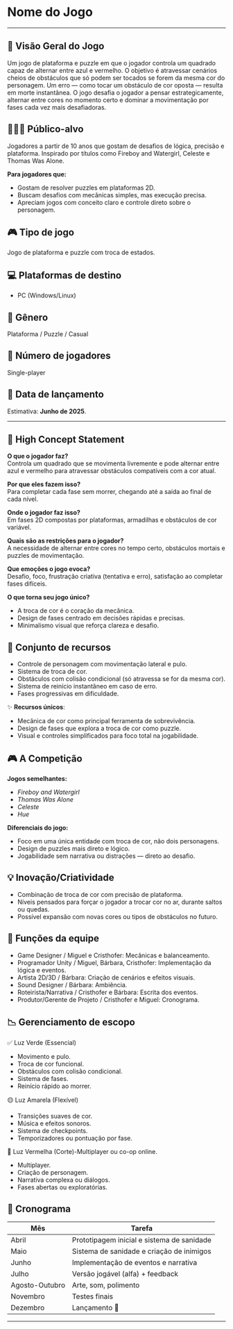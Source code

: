 # Nome do Jogo

---

## 🎯 Visão Geral do Jogo

Um jogo de plataforma e puzzle em que o jogador controla um quadrado capaz de alternar entre azul e vermelho. O objetivo é atravessar cenários cheios de obstáculos que só podem ser tocados se forem da mesma cor do personagem. Um erro — como tocar um obstáculo de cor oposta — resulta em morte instantânea. O jogo desafia o jogador a pensar estrategicamente, alternar entre cores no momento certo e dominar a movimentação por fases cada vez mais desafiadoras.

## 🧑‍🤝‍🧑 Público-alvo

Jogadores a partir de 10 anos que gostam de desafios de lógica, precisão e plataforma. Inspirado por títulos como Fireboy and Watergirl, Celeste e Thomas Was Alone.

**Para jogadores que:**  

- Gostam de resolver puzzles em plataformas 2D.
- Buscam desafios com mecânicas simples, mas execução precisa.
- Apreciam jogos com conceito claro e controle direto sobre o personagem.


## 🎮 Tipo de jogo

Jogo de plataforma e puzzle com troca de estados.


## 💻 Plataformas de destino

- PC (Windows/Linux)


## 🎲 Gênero

Plataforma / Puzzle / Casual


## 👤 Número de jogadores

Single-player


## 📅 Data de lançamento

Estimativa: **Junho de 2025**.

---

## 🧠 High Concept Statement

**O que o jogador faz?**  
Controla um quadrado que se movimenta livremente e pode alternar entre azul e vermelho para atravessar obstáculos compatíveis com a cor atual.

**Por que eles fazem isso?**  
Para completar cada fase sem morrer, chegando até a saída ao final de cada nível.

**Onde o jogador faz isso?**  
Em fases 2D compostas por plataformas, armadilhas e obstáculos de cor variável.

**Quais são as restrições para o jogador?**  
A necessidade de alternar entre cores no tempo certo, obstáculos mortais e puzzles de movimentação.

**Que emoções o jogo evoca?**  
Desafio, foco, frustração criativa (tentativa e erro), satisfação ao completar fases difíceis.

**O que torna seu jogo único?**  
- A troca de cor é o coração da mecânica.
- Design de fases centrado em decisões rápidas e precisas.
- Minimalismo visual que reforça clareza e desafio.

## 🧰 Conjunto de recursos

- Controle de personagem com movimentação lateral e pulo.
- Sistema de troca de cor.
- Obstáculos com colisão condicional (só atravessa se for da mesma cor).
- Sistema de reinício instantâneo em caso de erro.
- Fases progressivas em dificuldade.

✨ **Recursos únicos**:

- Mecânica de cor como principal ferramenta de sobrevivência.
- Design de fases que explora a troca de cor como puzzle.
- Visual e controles simplificados para foco total na jogabilidade.

## 🎮 A Competição

**Jogos semelhantes:**
- *Fireboy and Watergirl*
- *Thomas Was Alone*
- *Celeste*
- *Hue*

**Diferenciais do jogo:**

- Foco em uma única entidade com troca de cor, não dois personagens.
- Design de puzzles mais direto e lógico.
- Jogabilidade sem narrativa ou distrações — direto ao desafio.

## 💡 Inovação/Criatividade

- Combinação de troca de cor com precisão de plataforma.
- Níveis pensados para forçar o jogador a trocar cor no ar, durante saltos ou quedas.
- Possível expansão com novas cores ou tipos de obstáculos no futuro.

## 👥 Funções da equipe

- Game Designer / Miguel e Cristhofer: Mecânicas e balanceamento.
- Programador Unity / Miguel, Bárbara, Cristhofer: Implementação da lógica e eventos.
- Artista 2D/3D / Bárbara: Criação de cenários e efeitos visuais.
- Sound Designer / Bárbara: Ambiência.
- Roteirista/Narrativa / Cristhofer e Bárbara: Escrita dos eventos.
- Produtor/Gerente de Projeto / Cristhofer e Miguel: Cronograma.

## 📉 Gerenciamento de escopo

✅ Luz Verde (Essencial)
- Movimento e pulo.
- Troca de cor funcional.
- Obstáculos com colisão condicional.
- Sistema de fases.
- Reinício rápido ao morrer.

🟡 Luz Amarela (Flexível)
- Transições suaves de cor.
- Música e efeitos sonoros.
- Sistema de checkpoints.
- Temporizadores ou pontuação por fase.

🔴 Luz Vermelha (Corte)-Multiplayer ou co-op online.
- Multiplayer.
- Criação de personagem.
- Narrativa complexa ou diálogos.
- Fases abertas ou exploratórias.

## 📅 Cronograma

| Mês | Tarefa |
|-----|--------|
| Abril | Prototipagem inicial e sistema de sanidade |
| Maio | Sistema de sanidade e criação de inimigos  |
| Junho | Implementação de eventos e narrativa |
| Julho | Versão jogável (alfa) + feedback |
| Agosto-Outubro | Arte, som, polimento |
| Novembro | Testes finais |
| Dezembro | Lançamento 🎉 | -->

---
